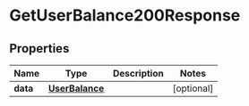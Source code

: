 

# GetUserBalance200Response


## Properties

| Name | Type | Description | Notes |
|------------ | ------------- | ------------- | -------------|
|**data** | [**UserBalance**](UserBalance.md) |  |  [optional] |



